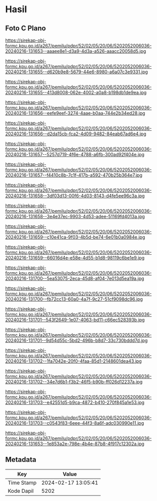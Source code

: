 # Hasil

## Foto C Plano

https://sirekap-obj-formc.kpu.go.id/a267/pemilu/pdpr/52/02/05/20/06/5202052006036-20240216-131653--aaaee8e1-d3a9-4d3a-a526-aaacc20058d5.jpg

https://sirekap-obj-formc.kpu.go.id/a267/pemilu/pdpr/52/02/05/20/06/5202052006036-20240216-131655--d620b9e8-5679-44e6-8980-a6a07c3e9331.jpg

https://sirekap-obj-formc.kpu.go.id/a267/pemilu/pdpr/52/02/05/20/06/5202052006036-20240216-131655--413d8008-062e-4002-a0a8-b198db1de9ea.jpg

https://sirekap-obj-formc.kpu.go.id/a267/pemilu/pdpr/52/02/05/20/06/5202052006036-20240216-131656--eefe9eef-3274-4aae-b0aa-744e2b34ed28.jpg

https://sirekap-obj-formc.kpu.go.id/a267/pemilu/pdpr/52/02/05/20/06/5202052006036-20240216-131656--d2da15cb-fca2-4d09-9482-84eab67ad6e4.jpg

https://sirekap-obj-formc.kpu.go.id/a267/pemilu/pdpr/52/02/05/20/06/5202052006036-20240216-131657--5257d719-4f6e-4788-a6fb-300ad92f404e.jpg

https://sirekap-obj-formc.kpu.go.id/a267/pemilu/pdpr/52/02/05/20/06/5202052006036-20240216-131657--f4410c8b-7c1f-417b-a592-470b25b364e7.jpg

https://sirekap-obj-formc.kpu.go.id/a267/pemilu/pdpr/52/02/05/20/06/5202052006036-20240216-131658--3df03d13-00f6-4d03-8143-d4fe5ee96c3a.jpg

https://sirekap-obj-formc.kpu.go.id/a267/pemilu/pdpr/52/02/05/20/06/5202052006036-20240216-131658--3e4e37ec-9903-4d53-adee-51169fd4013a.jpg

https://sirekap-obj-formc.kpu.go.id/a267/pemilu/pdpr/52/02/05/20/06/5202052006036-20240216-131659--c10e41ca-9f03-4b5d-be74-6e01b0a0984e.jpg

https://sirekap-obj-formc.kpu.go.id/a267/pemilu/pdpr/52/02/05/20/06/5202052006036-20240216-131659--66016d4e-e58e-4d55-b1d8-98119c6be1e9.jpg

https://sirekap-obj-formc.kpu.go.id/a267/pemilu/pdpr/52/02/05/20/06/5202052006036-20240216-131700--5ea53075-2eca-45d8-af04-7e013d5ea19a.jpg

https://sirekap-obj-formc.kpu.go.id/a267/pemilu/pdpr/52/02/05/20/06/5202052006036-20240216-131700--fb72cc13-60a0-4a7f-9c27-51cf9098dc96.jpg

https://sirekap-obj-formc.kpu.go.id/a267/pemilu/pdpr/52/02/05/20/06/5202052006036-20240216-131701--543f2649-1e07-4063-bd11-c66ec528393b.jpg

https://sirekap-obj-formc.kpu.go.id/a267/pemilu/pdpr/52/02/05/20/06/5202052006036-20240216-131701--9d54d55c-5bd2-496b-b8d7-33c730bddd7d.jpg

https://sirekap-obj-formc.kpu.go.id/a267/pemilu/pdpr/52/02/05/20/06/5202052006036-20240216-131702--1fa7042e-20f0-4faa-85d1-2148601dea43.jpg

https://sirekap-obj-formc.kpu.go.id/a267/pemilu/pdpr/52/02/05/20/06/5202052006036-20240216-131702--34e7d6b1-f3b2-46f5-b90b-ff026d12237a.jpg

https://sirekap-obj-formc.kpu.go.id/a267/pemilu/pdpr/52/02/05/20/06/5202052006036-20240216-131703--e42551d5-b9ca-4872-b410-270f845a1e53.jpg

https://sirekap-obj-formc.kpu.go.id/a267/pemilu/pdpr/52/02/05/20/06/5202052006036-20240216-131703--c0543f83-6eee-44f3-8a6f-adc030990e11.jpg

https://sirekap-obj-formc.kpu.go.id/a267/pemilu/pdpr/52/02/05/20/06/5202052006036-20240216-131653--1e853a2e-798e-4b4e-87b8-4f917c12302a.jpg


## Metadata

| Key        | Value               |
| ---------- | ------------------- |
| Time Stamp | 2024-02-17 13:05:41 |
| Kode Dapil | 5202                |



